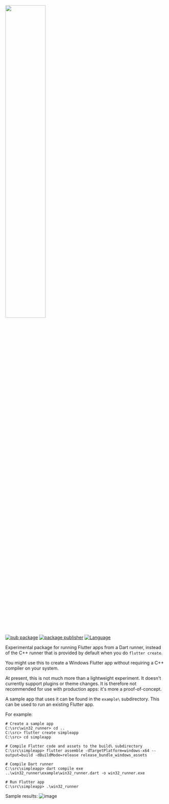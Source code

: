 <img src="https://user-images.githubusercontent.com/2319867/235838660-a82bfdce-aa55-461d-b418-19bd5185b6af.png" width="50%" height="50%">

[![pub package](https://img.shields.io/pub/v/win32_runner.svg)](https://pub.dev/packages/win32_runner)
[![package publisher](https://img.shields.io/pub/publisher/win32_runner.svg)](https://pub.dev/packages/win32_runner/publisher)
[![Language](https://img.shields.io/badge/language-Dart-blue.svg)](https://dart.dev)

Experimental package for running Flutter apps from a Dart runner, instead of the
C++ runner that is provided by default when you do `flutter create`.

You might use this to create a Windows Flutter app without requiring a C++
compiler on your system.

At present, this is not much more than a lightweight experiment. It doesn't
currently support plugins or theme changes. It is therefore not recommended for
use with production apps: it's more a proof-of-concept.

A sample app that uses it can be found in the `example\` subdirectory. This can
be used to run an existing Flutter app.

For example:

```console
# Create a sample app
C:\src\win32_runner> cd ..
C:\src> flutter create simpleapp
C:\src> cd simpleapp

# Compile Flutter code and assets to the build\ subdirectory
C:\src\simpleapp> flutter assemble -dTargetPlatform=windows-x64 --output=build -dBuildMode=release release_bundle_windows_assets

# Compile Dart runner
C:\src\simpleapp> dart compile exe ..\win32_runner\example\win32_runner.dart -o win32_runner.exe

# Run Flutter app
C:\src\simpleapp> .\win32_runner
```

Sample results:
![image](https://user-images.githubusercontent.com/2319867/151905570-d2ec6dc0-a188-49b9-a186-a1b035ae59c7.png)
